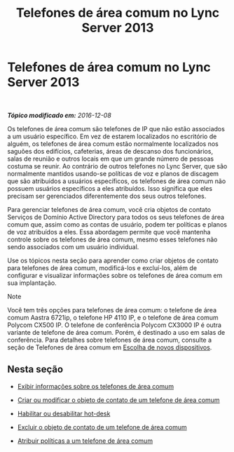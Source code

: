 ﻿---
title: Telefones de área comum no Lync Server 2013
TOCTitle: Telefones de área comum no Lync Server 2013
ms:assetid: d63bb3de-154e-4347-9251-9fa94e7d593a
ms:mtpsurl: https://technet.microsoft.com/pt-br/library/JJ994076(v=OCS.15)
ms:contentKeyID: 52057733
ms.date: 12/10/2016
mtps_version: v=OCS.15
ms.translationtype: HT
---

# Telefones de área comum no Lync Server 2013

 

_**Tópico modificado em:** 2016-12-08_

Os telefones de área comum são telefones de IP que não estão associados a um usuário específico. Em vez de estarem localizados no escritório de alguém, os telefones de área comum estão normalmente localizados nos saguões dos edifícios, cafeterias, áreas de descanso dos funcionários, salas de reunião e outros locais em que um grande número de pessoas costuma se reunir. Ao contrário de outros telefones no Lync Server, que são normalmente mantidos usando-se políticas de voz e planos de discagem que são atribuídos a usuários específicos, os telefones de área comum não possuem usuários específicos a eles atribuídos. Isso significa que eles precisam ser gerenciados diferentemente dos seus outros telefones.

Para gerenciar telefones de área comum, você cria objetos de contato Serviços de Domínio Active Directory para todos os seus telefones de área comum que, assim como as contas de usuário, podem ter políticas e planos de voz atribuídos a eles. Essa abordagem permite que você mantenha controle sobre os telefones de área comum, mesmo esses telefones não sendo associados com um usuário individual.

Use os tópicos nesta seção para aprender como criar objetos de contato para telefones de área comum, modificá-los e excluí-los, além de configurar e visualizar informações sobre os telefones de área comum em sua implantação.

> [!note]  
> Você tem três opções para telefones de área comum: o telefone de área comum Aastra 6721ip, o telefone HP 4110 IP, e o telefone de área comum Polycom CX500 IP. O telefone de conferência Polycom CX3000 IP é outra variante de telefone de área comum. Porém, é destinado a uso em salas de conferência. Para detalhes sobre telefones de área comum, consulte a seção de Telefones de área comum em <a href="http://technet.microsoft.com/pt-br/library/gg398958(v=ocs.14).aspx">Escolha de novos dispositivos</a>.

## Nesta seção

  - [Exibir informações sobre os telefones de área comum](lync-server-2013-view-common-area-phone-information.md)

  - [Criar ou modificar o objeto de contato de um telefone de área comum](lync-server-2013-create-or-modify-a-common-area-phone-contact-object.md)

  - [Habilitar ou desabilitar hot-desk](lync-server-2013-enable-or-disable-hot-desking.md)

  - [Excluir o objeto de contato de um telefone de área comum](lync-server-2013-delete-a-common-area-phone-contact-object.md)

  - [Atribuir políticas a um telefone de área comum](lync-server-2013-assign-policies-to-a-common-area-phone.md)

